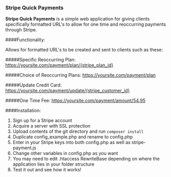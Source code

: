 ### Stripe Quick Payments

**Stripe Quick Payments** is a simple web application for giving clients specifically formatted URL's to allow for one time and reoccurring payments through Stripe.

####Functionality:

Allows for formatted URL's to be created and sent to clients such as these:

#####Specific Reoccurring Plan: 
https://yoursite.com/payment/plan/{stripe_plan_id}

#####Choice of Reoccurring Plans: 
https://yoursite.com/payment/plan

#####Update Credit Card:
https://yoursite.com/payment/update/{stripe_customer_id}

#####One Time Fee:
https://yoursite.com/payment/amount/54.95


####Installation:

1. Sign up for a Stripe account
2. Acquire a server with SSL protection
3. Upload contents of the git directory and run `composer install`
4. Duplicate config_example.php and rename to config.php
5. Enter in your Stripe keys into both config.php as well as stripe-payment.js
6. Change other variables in config.php as you want
7. You may need to edit .htaccess RewriteBase depending on where the application lies in your folder structure
8. Test it out and see how it works!